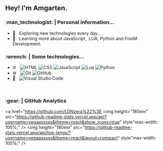 <h2> Hey! I'm Amgarten.</h2>

<h3> :man_technologist: |&nbsp;Personal information...</h3>

- :thinking: &nbsp; Exploring new technologies every day...
- :seedling: &nbsp; Learning more about JavaScript, .LUA, Python and FiveM Development.

<!-- - :mortar_board: &nbsp; I'm still coursing "software engineer" at <a href="https://cotuca.unicamp.br/cotuca/%22%3ECOTUCA</a>. -->

<h3> :wrench: |&nbsp;Some technologies...</h3>

- :globe_with_meridians: &nbsp;
  ![HTML](https://img.shields.io/badge/-HTML5-333333?style=flat&logo=HTML)
  ![CSS](https://img.shields.io/badge/-CSS-333333?style=flat&logo=CSS3&logoColor=1572B6)
  ![JavaScript](https://img.shields.io/badge/-JavaScript-333333?style=flat&logo=javascript)
  ![Lua](https://img.shields.io/badge/-Lua-333333?style=flat&logo=lua)
  ![Python](https://img.shields.io/badge/-Python-333333?style=flat&logo=python)
- :gear: &nbsp;
  ![Git](https://img.shields.io/badge/-Git-333333?style=flat&logo=git)
  ![GitHub](https://img.shields.io/badge/-GitHub-333333?style=flat&logo=github)
- :wrench: &nbsp;
  ![Visual Studio Code](https://img.shields.io/badge/-Visual%20Studio%20Code-333333?style=flat&logo=visual-studio-code&logoColor=007ACC)

<br/>

<h3> :gear: | GitHub Analytics </h3>

<a href="https://github.com/LDNzera%22%3E
  <img height="180em" src="https://github-readme-stats.vercel.app/api?username=vegaasssss&theme=react&show_icons=true" style"max-width: 100%;" />
  <img height="180em" src="https://github-readme-stats.vercel.app/api/top-langs/?username=vegaasssss&theme=react&layout=compact" style"max-width: 100%;" />
</a>

<br/>

